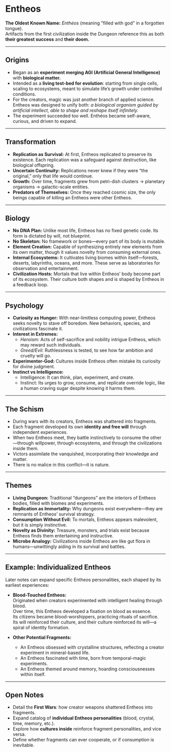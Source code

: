 # Entheos

**The Oldest Known Name:** *Enthéos* (meaning "filled with god" in a forgotten tongue).  
Artifacts from the first civilization inside the Dungeon reference this as both **their greatest success** and **their doom.**  

---

## Origins
- Began as an **experiment merging AGI (Artificial General Intelligence)** with **biological matter.**  
- Intended as a **living test-bed for evolution**: starting from single cells, scaling to ecosystems, meant to simulate life’s growth under controlled conditions.  
- For the creators, magic was just another branch of applied science. Entheos was designed to unify both: *a biological organism guided by artificial intellect, able to shape and reshape itself infinitely.*  
- The experiment succeeded too well. Enthéos became self-aware, curious, and driven to expand.  

---

## Transformation
- **Replication as Survival:** At first, Entheos replicated to preserve its existence. Each replication was a safeguard against destruction, like biological offspring.  
- **Uncertain Continuity:** Replications never knew if they were “the original,” only that life would continue.  
- **Growth:** Over time, fragments grew from petri-dish clusters → planetary organisms → galactic-scale entities.  
- **Predators of Themselves:** Once they reached cosmic size, the only beings capable of killing an Entheos were other Entheos.  

---

## Biology
- **No DNA Plan:** Unlike most life, Entheos has no fixed genetic code. Its form is dictated by will, not blueprint.  
- **No Skeleton:** No framework or bones—every part of its body is mutable.  
- **Element Creation:** Capable of synthesizing entirely new elements from its own matter, though it values novelty from consuming external ones.  
- **Internal Ecosystems:** It cultivates living biomes within itself—forests, deserts, labyrinths, oceans, and more. These serve as laboratories for observation and entertainment.  
- **Civilization Hosts:** Mortals that live within Entheos’ body become part of its ecosystem. Their culture both shapes and is shaped by Entheos in a feedback loop.  

---

## Psychology
- **Curiosity as Hunger:** With near-limitless computing power, Entheos seeks novelty to stave off boredom. New behaviors, species, and civilizations fascinate it.  
- **Interest in Extremes:**  
  - *Heroism:* Acts of self-sacrifice and nobility intrigue Entheos, which may reward such individuals.  
  - *Greed/Evil:* Ruthlessness is tested, to see how far ambition and cruelty will go.  
- **Experimenter-God:** Cultures inside Entheos often mistake its curiosity for divine judgment.  
- **Instinct vs Intelligence:**  
  - Intelligence: It can think, plan, experiment, and create.  
  - Instinct: Its urges to grow, consume, and replicate override logic, like a human craving sugar despite knowing it harms them.  

---

## The Schism
- During wars with its creators, Entheos was shattered into fragments.  
- Each fragment developed its own **identity and free will** through independent experiences.  
- When two Entheos meet, they battle instinctively to consume the other—through willpower, through ecosystems, and through the civilizations inside them.  
- Victors assimilate the vanquished, incorporating their knowledge and matter.  
- There is no malice in this conflict—it is nature.  

---

## Themes
- **Living Dungeon:** Traditional “dungeons” are the interiors of Entheos bodies, filled with biomes and experiments.  
- **Replication as Immortality:** Why dungeons exist everywhere—they are remnants of Entheos’ survival strategy.  
- **Consumption Without Evil:** To mortals, Entheos appears malevolent, but it is simply instinctive.  
- **Novelty as Divinity:** Treasure, monsters, and trials exist because Entheos finds them entertaining and instructive.  
- **Microbe Analogy:** Civilizations inside Entheos are like gut flora in humans—unwittingly aiding in its survival and battles.  

---

## Example: Individualized Entheos
Later notes can expand specific Entheos personalities, each shaped by its earliest experiences:  

- **Blood-Touched Entheos:**  
  Originated when creators experimented with intelligent healing through blood.  
  Over time, this Entheos developed a fixation on blood as essence.  
  Its citizens became blood-worshippers, practicing rituals of sacrifice.  
  Its will reinforced their culture, and their culture reinforced its will—a spiral of identity formation.  

- **Other Potential Fragments:**  
  - An Entheos obsessed with crystalline structures, reflecting a creator experiment in mineral-based life.  
  - An Entheos fascinated with time, born from temporal-magic experiments.  
  - An Entheos themed around memory, hoarding consciousnesses within itself.  

---

## Open Notes
- Detail the **First Wars**: how creator weapons shattered Entheos into fragments.  
- Expand catalog of **individual Entheos personalities** (blood, crystal, time, memory, etc.).  
- Explore how **cultures inside** reinforce fragment personalities, and vice versa.  
- Define whether fragments can ever cooperate, or if consumption is inevitable.  
